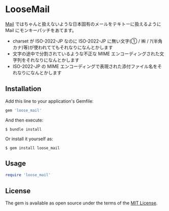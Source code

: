 # LooseMail

[Mail](https://github.com/mikel/mail) ではちゃんと扱えないような日本固有のメールをテキトーに扱えるように Mail にモンキーパッチをあてます。

* charset が ISO-2022-JP なのに ISO-2022-JP に無い文字(① / ㈱ / ｱ(半角カナ)等)が使われててもそれなりになんとかします
* 文字の途中で分割されているような不正な MIME エンコーディングされた文字列をそれなりになんとかします
* ISO-2022-JP の MIME エンコーディングで表現された添付ファイル名をそれなりになんとかします

## Installation

Add this line to your application's Gemfile:

```ruby
gem 'loose_mail'
```

And then execute:

    $ bundle install

Or install it yourself as:

    $ gem install loose_mail

## Usage

```ruby
require 'loose_mail'
```

## License

The gem is available as open source under the terms of the [MIT License](https://opensource.org/licenses/MIT).
